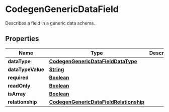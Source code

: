 

# CodegenGenericDataField

Describes a field in a generic data schema.

## Properties

| Name | Type | Description | Notes |
|------------ | ------------- | ------------- | -------------|
|**dataType** | [**CodegenGenericDataFieldDataType**](CodegenGenericDataFieldDataType.md) |  |  |
|**dataTypeValue** | [**String**](String.md) |  |  |
|**required** | [**Boolean**](Boolean.md) |  |  |
|**readOnly** | [**Boolean**](Boolean.md) |  |  |
|**isArray** | [**Boolean**](Boolean.md) |  |  |
|**relationship** | [**CodegenGenericDataFieldRelationship**](CodegenGenericDataFieldRelationship.md) |  |  [optional] |



